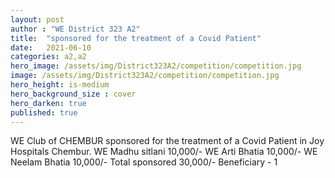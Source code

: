 ```yaml
---
layout: post
author : "WE District 323 A2"
title:  "sponsored for the treatment of a Covid Patient"
date:   2021-06-10
categories: a2,a2
hero_image: /assets/img/District323A2/competition/competition.jpg
image: /assets/img/District323A2/competition/competition.jpg
hero_height: is-medium
hero_background_size : cover
hero_darken: true
published: true
---
```


WE Club of CHEMBUR sponsored for the treatment of a Covid Patient in Joy Hospitals Chembur. WE Madhu sitlani 10,000/- WE Arti Bhatia 10,000/-  WE Neelam Bhatia 10,000/-  Total sponsored 30,000/- Beneficiary - 1

<!-- {% include image-gallery.html folder="/assets/img/District323A2/competition" %} -->